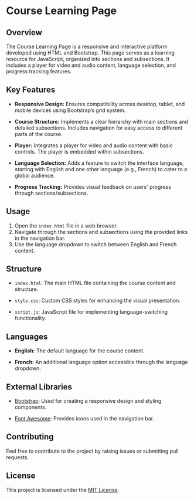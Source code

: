 # Course Learning Page

## Overview

The Course Learning Page is a responsive and interactive platform developed using HTML and Bootstrap. This page serves as a learning resource for JavaScript, organized into sections and subsections. It includes a player for video and audio content, language selection, and progress tracking features.

## Key Features

- **Responsive Design:** Ensures compatibility across desktop, tablet, and mobile devices using Bootstrap’s grid system.
  
- **Course Structure:** Implements a clear hierarchy with main sections and detailed subsections. Includes navigation for easy access to different parts of the course.

- **Player:** Integrates a player for video and audio content with basic controls. The player is embedded within subsections.

- **Language Selection:** Adds a feature to switch the interface language, starting with English and one other language (e.g., French) to cater to a global audience.

- **Progress Tracking:** Provides visual feedback on users' progress through sections/subsections.

## Usage

1. Open the `index.html` file in a web browser.
2. Navigate through the sections and subsections using the provided links in the navigation bar.
3. Use the language dropdown to switch between English and French content.

## Structure

- `index.html`: The main HTML file containing the course content and structure.
  
- `style.css`: Custom CSS styles for enhancing the visual presentation.
  
- `script.js`: JavaScript file for implementing language-switching functionality.

## Languages

- **English:** The default language for the course content.
  
- **French:** An additional language option accessible through the language dropdown.

## External Libraries

- [Bootstrap](https://getbootstrap.com/): Used for creating a responsive design and styling components.
  
- [Font Awesome](https://fontawesome.com/): Provides icons used in the navigation bar.

## Contributing

Feel free to contribute to the project by raising issues or submitting pull requests.

## License

This project is licensed under the [MIT License](LICENSE).
